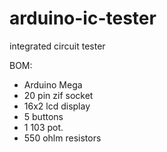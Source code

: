 # arduino-ic-tester
integrated circuit tester

BOM:
- Arduino Mega
- 20 pin zif socket
- 16x2 lcd display
- 5 buttons
- 1 103 pot.
- 550 ohlm resistors


